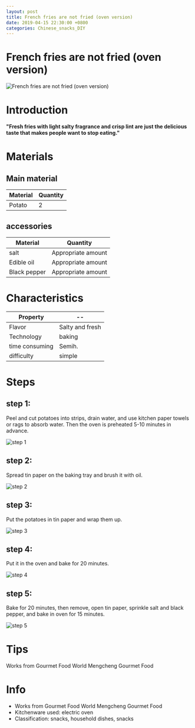 ```yaml
---
layout: post
title: French fries are not fried (oven version)
date: 2019-04-15 22:30:00 +0800
categories: Chinese_snacks_DIY
---
```


# French fries are not fried (oven version)

![French fries are not fried (oven version)]({{site.baseurl}}/img/406146/406146.jpg)

# Introduction

**"Fresh fries with light salty fragrance and crisp lint are just the delicious taste that makes people want to stop eating."**

# Materials


## Main material

Material|Quantity
--|--
Potato|2

## accessories

Material|Quantity
--|--
salt|Appropriate amount
Edible oil|Appropriate amount
Black pepper|Appropriate amount

# Characteristics

Property|--
--|--
Flavor|Salty and fresh
Technology|baking
time consuming|Semih.
difficulty|simple

# Steps

## step 1:

Peel and cut potatoes into strips, drain water, and use kitchen paper towels or rags to absorb water. Then the oven is preheated 5-10 minutes in advance.

![step 1]({{site.baseurl}}/img/406146/1.jpg)

## step 2:

Spread tin paper on the baking tray and brush it with oil.

![step 2]({{site.baseurl}}/img/406146/2.jpg)

## step 3:

Put the potatoes in tin paper and wrap them up.

![step 3]({{site.baseurl}}/img/406146/3.jpg)

## step 4:

Put it in the oven and bake for 20 minutes.

![step 4]({{site.baseurl}}/img/406146/4.jpg)

## step 5:

Bake for 20 minutes, then remove, open tin paper, sprinkle salt and black pepper, and bake in oven for 15 minutes.

![step 5]({{site.baseurl}}/img/406146/5.jpg)

# Tips

Works from Gourmet Food World Mengcheng Gourmet Food

# Info

- Works from Gourmet Food World Mengcheng Gourmet Food
- Kitchenware used: electric oven
- Classification: snacks, household dishes, snacks